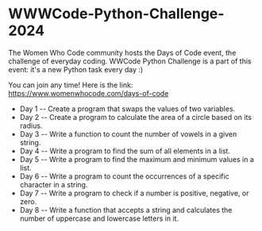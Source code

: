 # WWWCode-Python-Challenge-2024

The Women Who Code community hosts the Days of Code event, the challenge of everyday coding. 
WWCode Python Challenge is a part of this event: it's a new Python task every day :) 

You can join any time!
Here is the link:
https://www.womenwhocode.com/days-of-code


- Day 1 -- Create a program that swaps the values of two variables. 
- Day 2 -- Create a program to calculate the area of a circle based on its radius.
- Day 3 -- Write a function to count the number of vowels in a given string.
- Day 4 -- Write a program to find the sum of all elements in a list.
- Day 5 -- Write a program to find the maximum and minimum values in a list.
- Day 6 -- Write a program to count the occurrences of a specific character in a string.
- Day 7 -- Write a program to check if a number is positive, negative, or zero.
- Day 8 -- Write a function that accepts a string and calculates the number of uppercase and lowercase letters in it.
